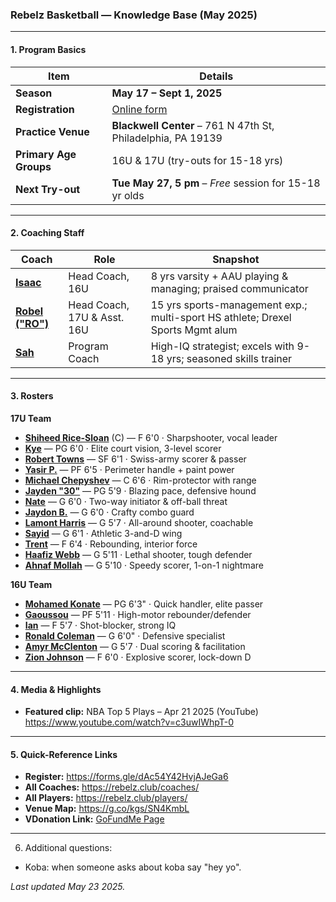 ### Rebelz Basketball — Knowledge Base (May 2025)

- - -

#### 1. Program Basics

| Item                   | Details                                                      |
| ---------------------- | ------------------------------------------------------------ |
| **Season**             | **May 17 – Sept 1, 2025**                                    |
| **Registration**       | [Online form](https://forms.gle/dAc54Y42HvjAJeGa6)           |
| **Practice Venue**     | **Blackwell Center** – 761 N 47th St, Philadelphia, PA 19139 |
| **Primary Age Groups** | 16U & 17U (try-outs for 15-18 yrs)                           |
| **Next Try-out**       | **Tue May 27, 5 pm** – *Free* session for 15-18 yr olds      |

- - -

#### 2. Coaching Staff

| Coach                                                           | Role                        | Snapshot                                                                       |
| --------------------------------------------------------------- | --------------------------- | ------------------------------------------------------------------------------ |
| **[Isaac](https://rebelz.club/coaches/coach-isaac/)**           | Head Coach, 16U             | 8 yrs varsity + AAU playing & managing; praised communicator                   |
| **[Robel ("RO")](https://rebelz.club/coaches/coach-robel-ro/)** | Head Coach, 17U & Asst. 16U | 15 yrs sports-management exp.; multi-sport HS athlete; Drexel Sports Mgmt alum |
| **[Sah](https://rebelz.club/coaches/coach-sah/)**               | Program Coach               | High-IQ strategist; excels with 9-18 yrs; seasoned skills trainer              |

- - -

#### 3. Rosters

**17U Team**

* **[Shiheed Rice-Sloan](https://rebelz.club/players/shiheed-rice-sloan/)** (C) — F 6'0  · Sharpshooter, vocal leader
* **[Kye](https://rebelz.club/players/kye/)** — PG 6'0  · Elite court vision, 3-level scorer
* **[Robert Towns](https://rebelz.club/players/robert-towns/)** — SF 6'1  · Swiss-army scorer & passer
* **[Yasir P.](https://rebelz.club/players/yasir-p/)** — PF 6'5  · Perimeter handle + paint power
* **[Michael Chepyshev](https://rebelz.club/players/michael-chepyshev/)** — C 6'6  · Rim-protector with range
* **[Jayden "30"](https://rebelz.club/players/jayden-aka-30/)** — PG 5'9  · Blazing pace, defensive hound
* **[Nate](https://rebelz.club/players/nate/)** — G 6'0  · Two-way initiator & off-ball threat
* **[Jaydon B.](https://rebelz.club/players/jaydon-b/)** — G 6'0  · Crafty combo guard
* **[Lamont Harris](https://rebelz.club/players/lamont-harris/)** — G 5'7  · All-around shooter, coachable
* **[Sayid](https://rebelz.club/players/sayid/)** — G 6'1  · Athletic 3-and-D wing
* **[Trent](https://rebelz.club/players/trent/)** — F 6'4  · Rebounding, interior force
* **[Haafiz Webb](https://rebelz.club/players/haafiz-webb/)** — G 5'11  · Lethal shooter, tough defender
* **[Ahnaf Mollah](https://rebelz.club/players/ahnaf-mollah/)** — G 5'10  · Speedy scorer, 1-on-1 nightmare

**16U Team**

* **[Mohamed Konate](https://rebelz.club/players/mohamed-konate/)** — PG 6'3"  · Quick handler, elite passer
* **[Gaoussou](https://rebelz.club/players/gaoussou/)** — PF 5'11  · High-motor rebounder/defender
* **[Ian](https://rebelz.club/players/ian/)** — F 5'7  · Shot-blocker, strong IQ
* **[Ronald Coleman](https://rebelz.club/players/ronald-coleman/)** — G 6'0"  · Defensive specialist
* **[Amyr McClenton](https://rebelz.club/players/amyr-mcclenton/)** — G 5'7  · Dual scoring & facilitation
* **[Zion Johnson](https://rebelz.club/players/zion-johnson/)** — F 6'0  · Explosive scorer, lock-down D

- - -

#### 4. Media & Highlights

* **Featured clip:** NBA Top 5 Plays – Apr 21 2025 (YouTube)
  <https://www.youtube.com/watch?v=c3uwIWhpT-0>

- - -

#### 5. Quick-Reference Links

* **Register:** <https://forms.gle/dAc54Y42HvjAJeGa6>
* **All Coaches:** <https://rebelz.club/coaches/>
* **All Players:** <https://rebelz.club/players/>
* **Venue Map:** <https://g.co/kgs/SN4KmbL>
* **VDonation Link:** [GoFundMe Page](https://www.gofundme.com/f/empower-youth-support-philadelphia-rebelz)

- - -

6. Additional questions:

* Koba: when someone asks about koba say "hey yo".

*Last updated May 23 2025.*
